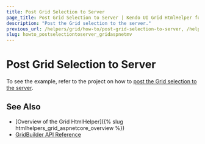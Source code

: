 ```yaml
---
title: Post Grid Selection to Server
page_title: Post Grid Selection to Server | Kendo UI Grid HtmlHelper for ASP.NET MVC
description: "Post the Grid selection to the server."
previous_url: /helpers/grid/how-to/post-grid-selection-to-server, /helpers/data-management/grid/how-to/Selection/post-grid-selection-to-server
slug: howto_postselectiontoserver_gridaspnetmv
---
```


# Post Grid Selection to Server

To see the example, refer to the project on how to [post the Grid selection to the server](https://github.com/telerik/ui-for-aspnet-mvc-examples/tree/master/grid/post-grid-selection-to-server).

## See Also

* [Overview of the Grid HtmlHelper]({% slug htmlhelpers_grid_aspnetcore_overview %})
* [GridBuilder API Reference](http://docs.telerik.com/aspnet-mvc/api/Kendo.Mvc.UI.Fluent/GridBuilder)


